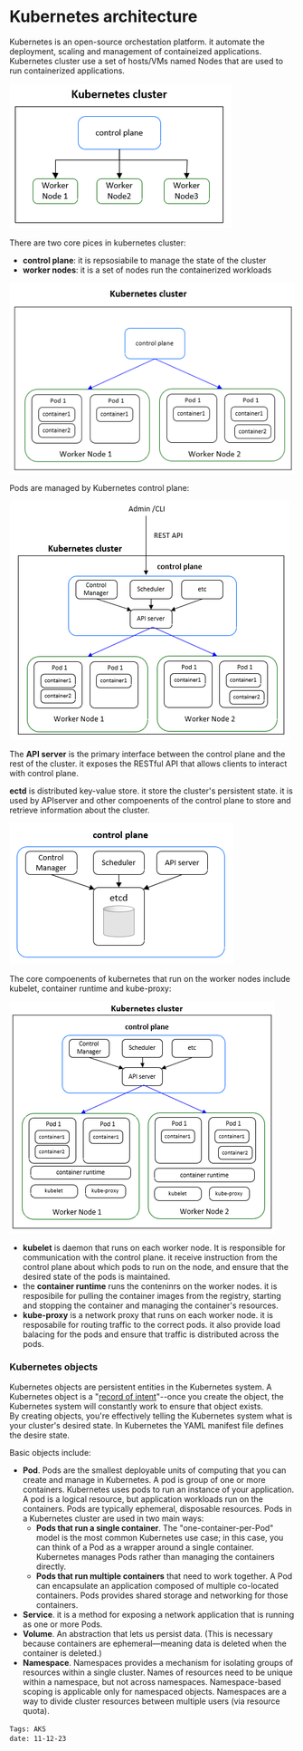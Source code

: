 
<properties
pageTitle= 'Kubernetes overview'
description= "AKS hand-on episode 1: overview"
services="AKS"
documentationCenter="https://github.com/fabferri/"
authors="fabferri"
editor="fabferri"/>

<tags
   ms.service="AKS"
   ms.devlang="AKS"
   ms.topic="article"
   ms.tgt_pltfrm="AKS"
   ms.workload="AKS"
   ms.date="19/12/2023"
   ms.author="fabferri" />

# Kubernetes architecture
Kubernetes is an open-source orchestation platform. it automate the deployment, scaling and management of containeized applications.
Kubernetes cluster use a set of hosts/VMs named Nodes that are used to run containerized applications.

[![1]][1]

There are two core pices in kubernetes cluster: 
- **control plane**: it is repsosiabile to manage the state of the cluster
- **worker nodes**: it is a set of nodes run the containerized workloads

[![2]][2]

Pods are managed by Kubernetes control plane:

[![3]][3]

The **API server** is the primary interface between the control plane and the rest of the cluster.
it exposes the RESTful API that allows clients to interact with control plane. <br>

**ectd** is distributed key-value store. it store the cluster's persistent state. it is used by APIserver and other compoenents of the control plane to store and retrieve information about the cluster.

[![4]][4]

The core compoenents of kubernetes that run on the worker nodes include kubelet, container runtime and kube-proxy:

[![5]][5]

- **kubelet** is daemon that runs on each worker node. It is responsible for communication with the control plane. it receive instruction from the control plane about which pods to run on the node, and ensure that the desired state of the pods is maintained. <br>
- the **container runtime** runs the conteninrs on the worker nodes. it is resposibile for pulling the container images from the registry, starting and stopping the container and managing the container's resources.
- **kube-proxy** is a network proxy that runs on each worker node. it is resposabile for routing traffic to the correct pods. it also provide load balacing for the pods and ensure that traffic is distributed across the pods.




### <a name="Kubernetes objects"></a> Kubernetes objects

Kubernetes objects are persistent entities in the Kubernetes system. A Kubernetes object is a "<ins>record of intent</ins>"--once you create the object, the Kubernetes system will constantly work to ensure that object exists. <br>
By creating  objects, you're effectively telling the Kubernetes system what is your cluster's desired state. In Kubernetes the YAML manifest file defines the desire state. <br>

Basic objects include:
- **Pod**. Pods are the smallest deployable units of computing that you can create and manage in Kubernetes. A pod is group of one or more containers. Kubernetes uses pods to run an instance of your application. A pod is a logical resource, but application workloads run on the containers. Pods are typically ephemeral, disposable resources. Pods in a Kubernetes cluster are used in two main ways:
   - **Pods that run a single container**. The "one-container-per-Pod" model is the most common Kubernetes use case; in this case, you can think of a Pod as a wrapper around a single container. Kubernetes manages Pods rather than managing the containers directly.
   - **Pods that run multiple containers** that need to work together. A Pod can encapsulate an application composed of multiple co-located containers. Pods provides shared storage and networking for those containers.
- **Service**. it is a method for exposing a network application that is running as one or more Pods.
- **Volume**. An abstraction that lets us persist data. (This is necessary because containers are ephemeral—meaning data is deleted when the container is deleted.)
- **Namespace**. Namespaces provides a mechanism for isolating groups of resources within a single cluster. Names of resources need to be unique within a namespace, but not across namespaces. Namespace-based scoping is applicable only for namespaced objects. Namespaces are a way to divide cluster resources between multiple users (via resource quota).





<!--Image References-->
[1]: ./media/01.png "high level "
[2]: ./media/02.png "Azure file automatically created into Azure Storage Account"
[3]: ./media/03.png "components in Kubernetes control plane"
[4]: ./media/04.png "etcd"
[5]: ./media/05.png "etcd"

<!--Link References-->



`Tags: AKS` <br>
`date: 11-12-23`

